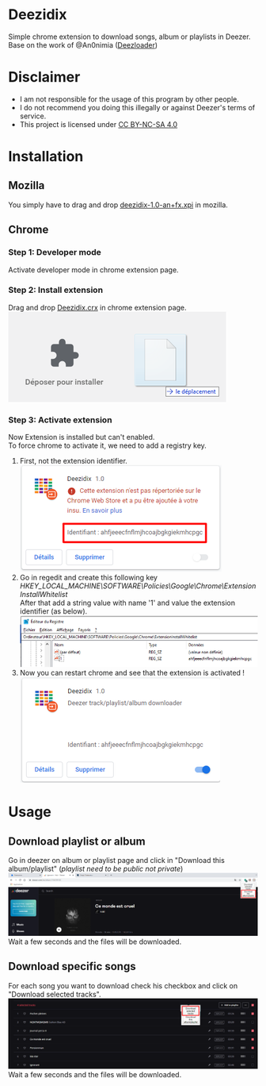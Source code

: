 # Deezidix
Simple chrome extension to download songs, album or playlists in Deezer.  
Base on the work of @An0nimia ([Deezloader](https://github.com/An0nimia/deezloader))

# Disclaimer
- I am not responsible for the usage of this program by other people.
- I do not recommend you doing this illegally or against Deezer's terms of service.
- This project is licensed under [CC BY-NC-SA 4.0](https://creativecommons.org/licenses/by-nc-sa/4.0/)


# Installation
## Mozilla
You simply have to drag and drop [deezidix-1.0-an+fx.xpi](./deezidix-1.0-an+fx.xpi) in mozilla.  

## Chrome
### Step 1: Developer mode
Activate developer mode in chrome extension page.
### Step 2: Install extension
Drag and drop [Deezidix.crx](./Deezidix.crx) in chrome extension page.  
![Drop to Install](./readmeResource/dropToInstall.png)

### Step 3: Activate extension
Now Extension is installed but can't enabled.  
To force chrome to activate it, we need to add a registry key.  
1. First, not the extension identifier.  
![Extension identifier](./readmeResource/extensionId.png)
2. Go in regedit and create this following key
*HKEY_LOCAL_MACHINE\SOFTWARE\Policies\Google\Chrome\ExtensionInstallWhitelist*  
After that add a string value with name '1' and value the extension identifier (as below).  
![Regedit extension white list](./readmeResource/regeditWhiteList.png)
3. Now you can restart chrome and see that the extension is activated !  
![Extension activated](./readmeResource/extensionActivated.png)

# Usage
## Download playlist or album
Go in deezer on album or playlist page and click in "Download this album/playlist" (*playlist need to be public not private*)  
![Download album/playlist](./readmeResource/dlAlbum.png)  
Wait a few seconds and the files will be downloaded.

## Download specific songs
For each song you want to download check his checkbox and click on "Download selected tracks".  
![Download specific songs](./readmeResource/dlSpecificSongs.png)  
Wait a few seconds and the files will be downloaded.
